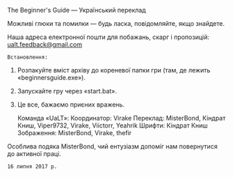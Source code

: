The Beginner's Guide — Український переклад

Можливі глюки та помилки — будь ласка, повідомляйте, якщо знайдете.

Наша адреса електронної пошти для побажань, скарг і пропозицій: ualt.feedback@gmail.com

	Встановлення:
1) Розпакуйте вміст архіву до кореневої папки гри (там, де лежить «beginnersguide.exe»).
2) Запускайте гру через «start.bat».
3) Це все, бажаємо приєних вражень.

	Команда «UaLT»:
Координатор: Virake
Переклад: MisterBond, Кіндрат Книш, Viper9732, Virake, Viictorr, Yeahrik
Шрифти: Кіндрат Книш
Зображення: MisterBond, Virake, thefir

Особлива подяка MisterBond, чий ентузіазм допоміг нам повернутися до активної праці.

	16 липня 2017 р.
